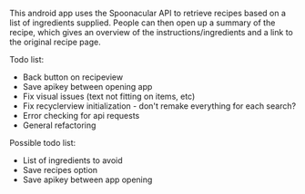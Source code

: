 This android app uses the Spoonacular API to retrieve recipes based on a list of ingredients supplied.
People can then open up a summary of the recipe, which gives an overview of the instructions/ingredients and a link to the original recipe page.

Todo list:
- Back button on recipeview
- Save apikey between opening app
- Fix visual issues (text not fitting on items, etc)
- Fix recyclerview initialization - don't remake everything for each search?
- Error checking for api requests
- General refactoring

Possible todo list:
- List of ingredients to avoid
- Save recipes option
- Save apikey between app opening